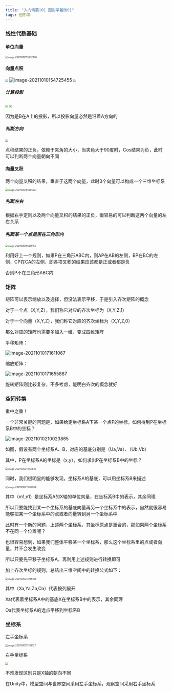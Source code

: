 ```yaml
---
title: "入门精要|01 图形学基础01"
tags: 图形学
---
```


### 线性代数基础

#### 单位向量

<img src="https://cdn.jsdelivr.net/gh/Gasskin/CloudImg/img/202110101558395.png" alt="image-20211010155832370" style="zoom:50%;" />

#### 向量点积

<img src="https://cdn.jsdelivr.net/gh/Gasskin/CloudImg/img/202110101546909.png" style="zoom:50%;"/>

<img src="https://cdn.jsdelivr.net/gh/Gasskin/CloudImg/img/202110101547487.png" alt="image-20211010154725455"  />

<img src="https://cdn.jsdelivr.net/gh/Gasskin/CloudImg/img/202110101548817.png" style="zoom:50%;" />

##### 计算投影

<img src="https://cdn.jsdelivr.net/gh/Gasskin/CloudImg/img/202110101549078.png" style="zoom:50%;"/>

<img src="https://cdn.jsdelivr.net/gh/Gasskin/CloudImg/img/202110101637235.png" style="zoom:50%;" />

因为是B在A上的投影，所以投影向量必然是沿着A方向的

##### 判断方向

<img src="https://cdn.jsdelivr.net/gh/Gasskin/CloudImg/img/202110101640537.png" style="zoom:50%;"/>

点积结果的正负，依赖于夹角的大小，当夹角大于90度时，Cos结果为负，此时可以判断两个向量朝向不同

#### 向量叉积

两个向量叉积的结果，垂直于这两个向量，此时3个向量可以构成一个三维坐标系

<img src="https://cdn.jsdelivr.net/gh/Gasskin/CloudImg/img/202110101652613.png" alt="image-20211010165255577" style="zoom:50%;" />

##### 判断左右

根据右手定则以及两个向量叉积的结果的正负，很容易的可以判断这两个向量的左右关系

##### 判断某一个点是否在三角形内

<img src="https://cdn.jsdelivr.net/gh/Gasskin/CloudImg/img/202110101652197.png" alt="image-20211010165218155" style="zoom:50%;" />

利用好上一个规则，如果P在三角形ABC内，则AP在AB的左侧，BP在BC的左侧，CP在CA的左侧，即各项叉积的结果应该都是正或者都是负

否则P不在三角形ABC内

### 矩阵

矩阵可以表示缩放以及选择，但没法表示平移，于是引入齐次矩阵的概念

对于一个点（X,Y,Z），我们称它对应的齐次坐标为（X,Y,Z,1）

对于一个向量（X,Y,Z），我们称它对应的齐次坐标为（X,Y,Z,0）

那么对应的矩阵也需要多加入一维，变成四维矩阵

平移矩阵：

![image-20211010171611067](https://cdn.jsdelivr.net/gh/Gasskin/CloudImg/img/202110101716100.png)

缩放矩阵：

![image-20211010171655887](https://cdn.jsdelivr.net/gh/Gasskin/CloudImg/img/202110101716917.png)

旋转矩阵则比较复杂，不多考虑，能明白齐次的概念就好

### 空间转换

重中之重！

一个非常关键的问题是，如果给定坐标系A下某一个点P的坐标，如何得到P在坐标系B中的坐标？

![image-20211010210023865](https://cdn.jsdelivr.net/gh/Gasskin/CloudImg/img/202110102100031.png)

如图，假设有两个坐标系A、B，对应的基底分别是（Ua,Va）、（Ub,Vb）

其中，P在坐标系A的坐标是（x,y），如何求出P在坐标系B中的坐标？

<img src="https://cdn.jsdelivr.net/gh/Gasskin/CloudImg/img/202110102116699.png" alt="image-20211010211601649" style="zoom:50%;" />

同时，我们很明显的能够发现，坐标系A的基底，可以用坐标系B来描述

<img src="https://cdn.jsdelivr.net/gh/Gasskin/CloudImg/img/202110102116056.png" alt="image-20211010211657959" style="zoom:50%;" />

其中（m1,n1）是坐标系A的X轴的单位向量，在坐标系B中的表示，其余同理

所以只要能找到某一个坐标系的基底向量再另一个坐标系中的表示，自然就很容易能够把某一个坐标系中的点或者向量转到另一个坐标系中

此时有一个新的问题，上述两个坐标系，其坐标原点是重合的，那如果两个坐标系不在同一个位置呢？

也很容易想到，如果我们整体平移某一个坐标系，那么这个坐标系里的点或者向量，并不会发生改变

所以只要先平移子坐标系A，再利用上述规则进行转换即可

加上齐次坐标的规则，总结出三维空间中的转换公式如下：

<img src="https://cdn.jsdelivr.net/gh/Gasskin/CloudImg/img/202110102127381.png" alt="image-20211010212718305" style="zoom:50%;" />

其中（Xa,Ya,Za,Oa）代表按列展开

Xa代表着坐标系A中的基底X在坐标系B中的表示，其余同理

Oa代表坐标系A的远点平移到坐标系B

### 坐标系

左手坐标系

<img src="https://cdn.jsdelivr.net/gh/Gasskin/CloudImg/img/202110101517247.png" alt="image-20211010151708127" style="zoom:50%;" />

右手坐标系

<img src="https://cdn.jsdelivr.net/gh/Gasskin/CloudImg/img/202110101519741.png" style="zoom:50%;" />

不难发现区别只是X轴的朝向不同

在Unity中，模型空间与世界空间采用左手坐标系，观察空间采用右手坐标系

